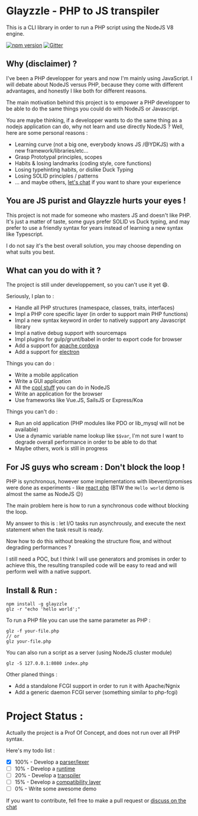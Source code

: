 Glayzzle - PHP to JS transpiler
===============================

This is a CLI library in order to run a PHP script using the NodeJS V8 engine.

[![npm version](https://badge.fury.io/js/glayzzle.svg)](https://www.npmjs.com/package/glayzzle)
[![Gitter](https://img.shields.io/badge/GITTER-join%20chat-green.svg)](https://gitter.im/glayzzle/Lobby)

Why (disclaimer) ?
------------------

I've been a PHP developper for years and now I'm mainly using JavaScript. I will debate about NodeJS versus PHP, because they come with different advantages, and honestly I like both for different reasons.

The main motivation behind this project is to empower a PHP developper to be able to do the same things you could do with NodeJS or Javascript. 

You are maybe thinking, if a developper wants to do the same thing as a nodejs application can do, why not learn and use directly NodeJS ? Well, here are some personal reasons :

* Learning curve (not a big one, everybody knows JS /@YDKJS) with a new framework/libraries/etc...
* Grasp Prototypal principles, scopes
* Habits & losing landmarks (coding style, core functions)
* Losing typehinting habits, or dislike Duck Typing
* Losing SOLID principles / patterns
* ... and maybe others, [let's chat](https://gitter.im/glayzzle/Lobby) if you want to share your experience

You are JS purist and Glayzzle hurts your eyes !
------------------------------------------------

This project is not made for someone who masters JS and doesn't like PHP. It's just a matter of taste, some guys prefer SOLID vs Duck typing, and may prefer to use a friendly syntax for years instead of learning a new syntax like Typescript.

I do not say it's the best overall solution, you may choose depending on what suits you best.

What can you do with it ?
-------------------------

The project is still under developpement, so you can't use it yet :smile:.

Seriously, I plan to :

* Handle all PHP structures (namespace, classes, traits, interfaces)
* Impl a PHP core specific layer (in order to support main PHP functions)
* Impl a new syntax keyword in order to natively support any Javascript library
* Impl a native debug support with sourcemaps
* Impl plugins for gulp/grunt/babel in order to export code for browser
* Add a support for [apache cordova](https://cordova.apache.org/)
* Add a support for [electron](http://electron.atom.io/)

Things you can do :

* Write a mobile application
* Write a GUI application
* All the [cool stuff](http://blog.teamtreehouse.com/7-awesome-things-can-build-node-js) you can do in NodeJS
* Write an application for the browser
* Use frameworks like Vue.JS, SailsJS or Express/Koa

Things you can't do :

* Run an old application (PHP modules like PDO or lib_mysql will not be available)
* Use a dynamic variable name lookup like `$$var`, I'm not sure I want to degrade overall performance in order to be able to do that
* Maybe others, work is still in progress

For JS guys who scream : Don't block the loop !
-----------------------------------------------

PHP is synchronous, however some implementations with libevent/promises were done as experiments - like [react php](http://reactphp.org/) (BTW the `Hello world` demo is almost the same as NodeJS :wink:)

The main problem here is how to run a synchronous code without blocking the loop.

My answer to this is : let I/O tasks run asynchrously, and execute the next statement when the task result is ready.

Now how to do this without breaking the structure flow, and without degrading performances ?

I still need a POC, but I think I will use generators and promises in order to achieve this, the resulting transpiled code will be easy to read and will perform well with a native support.

Install & Run :
---------------

```
npm install -g glayzzle
glz -r "echo 'hello world';"
```

To run a PHP file you can use the same parameter as PHP :

```
glz -f your-file.php
// or
glz your-file.php
```

You can also run a script as a server (using NodeJS cluster module)

```
glz -S 127.0.0.1:8080 index.php
```

Other planed things :

* Add a standalone FCGI support in order to run it with Apache/Ngnix
* Add a generic daemon FCGI server (something similar to php-fcgi)


Project Status :
================

Actually the project is a Prof Of Concept, and does not run over all PHP syntax.

Here's my todo list :

- [x] 100% - Develop a [parser/lexer](https://github.com/glayzzle/php-parser)
- [ ] 10% - Develop a [runtime](https://github.com/glayzzle/php-runtime)
- [ ] 20% - Develop a [transpiler](https://github.com/glayzzle/php-transpiler)
- [ ] 15% - Develop a [compatibility layer](https://github.com/glayzzle/php-core)
- [ ] 0% - Write some awesome demo

If you want to contribute, fell free to make a pull request or [discuss on the chat](https://gitter.im/glayzzle/Lobby) 
